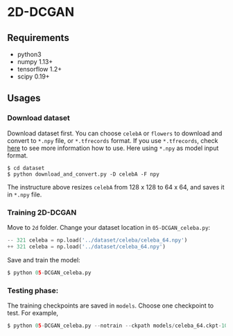 # 2D-DCGAN

## Requirements
- python3
- numpy 1.13+
- tensorflow 1.2+
- scipy 0.19+

## Usages
### Download dataset 
Download dataset first. You can choose `celebA` or `flowers` to download and convert to `*.npy` file, or `*.tfrecords` format.
If you use `*.tfrecords`, check [here](https://github.com/nmhkahn/DCGAN-tensorflow-slim.git) to see more information how to use.
Here using `*.npy` as model input format.
```shell
$ cd dataset
$ python download_and_convert.py -D celebA -F npy
```

The instructure above resizes `celebA` from 128 x 128 to 64 x 64, and saves it in `*.npy` file.

### Training 2D-DCGAN
Move to `2d` folder. Change your dataset location in `05-DCGAN_celeba.py`:
```python
-- 321 celeba = np.load('../dataset/celeba/celeba_64.npy')
++ 321 celeba = np.load('../dataset/celeba_64.npy')
```

Save and train the model:
```python
$ python 05-DCGAN_celeba.py
```

### Testing phase:
The training checkpoints are saved in `models`. Choose one checkpoint to test.
For example,
```python
$ python 05-DCGAN_celeba.py --notrain --ckpath models/celeba_64.ckpt-100
```
